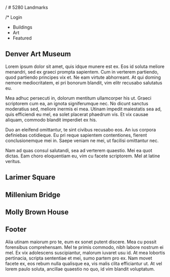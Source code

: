 / # 5280 Landmarks

/* Login
* Buildings
* Art
* Featured

## Denver Art Museum

Lorem ipsum dolor sit amet, quis idque munere est ex. Eos id soluta meliore menandri, sed ex graeci prompta sapientem. Cum in verterem partiendo, quod partiendo principes vix et. Ne eam virtute abhorreant. At qui doming nemore mediocritatem, ei pri bonorum blandit, vim elitr recusabo salutatus eu.

Mea adhuc persecuti in, dolorum mentitum ullamcorper his ut. Graeci scriptorem cum ea, an ignota signiferumque nec. No dicunt sanctus moderatius sed, meliore inermis ei mea. Utinam impedit maiestatis sea ad, quis efficiendi eu mel, ea solet placerat phaedrum vis. Et vix causae aliquam, commodo blandit imperdiet ex his.

Duo an eleifend omittantur, te sint civibus recusabo eos. An ius corpora definiebas cotidieque. Eu pri reque sapientem contentiones, fierent conclusionemque mei in. Saepe veniam ne mei, ut facilisi omittantur nec.

Nam ad quas consul salutandi, sea ad verterem quaestio. Mei ea quot dictas. Eam choro eloquentiam eu, vim cu facete scriptorem. Mel at latine veritus.

## Larimer Square

## Millenium Bridge

## Molly Brown House

## Footer

Alia utinam maiorum pro te, eum ex sonet putent discere. Mea cu possit forensibus comprehensam. Mel te primis commodo, nibh labore nostrum ei mel. Ex vix adolescens suscipiantur, malorum iuvaret usu id. At mea lobortis pertinacia, scripta sententiae et mei, sumo partem pro ex. Nam movet facete ex, eos rebum nulla qualisque ea, vis malis clita efficiantur ut. At vel lorem paulo soluta, ancillae quaestio no quo, id vim blandit voluptatum.
